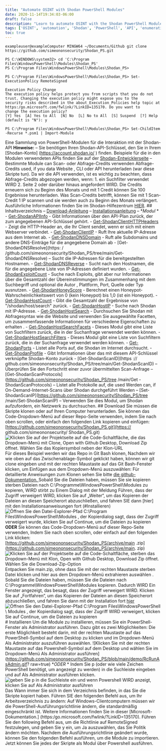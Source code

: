 ```yaml
---
title: "Automate OSINT with Shodan PowerShell Modules"
date: 2020-11-14T19:34:03-06:00
draft: false
description: "Learn to automate OSINT with the Shodan PowerShell Modules collection, which provides an interface to interact with the Shodan API for various functions such as hostname resolution, exploit searching, and more."
tags: ['OSINT', 'automation', 'Shodan', 'PowerShell', 'API', 'enumeration', 'exploits', 'network scanning', 'cybersecurity', 'information gathering', 'cyber defense', 'cyber threat intelligence', 'pentesting', 'penetration testing', 'network security', 'threat hunting', 'Shodan API', 'Shodan PowerShell', 'PowerShell Modules', 'cyber reconnaissance']
toc: true
---
```

```
exampleuser@exampleComputer MINGW64 ~/Documents/Github git clone https://github.com/simeononsecurity/Shodan_PS.git
```
```
PS C:\WINDOWS\system32> cd 'C:\Program Files\WindowsPowerShell\Modules\Shodan_PS'
PS C:\Program Files\WindowsPowerShell\Modules\Shodan_PS>
```
```
PS C:\Program Files\WindowsPowerShell\Modules\Shodan_PS> Set-ExecutionPolicy RemoteSigned

Execution Policy Change
The execution policy helps protect you from scripts that you do not trust. Changing the execution policy might expose you to the
security risks described in the about_Execution_Policies help topic at https:/go.microsoft.com/fwlink/?LinkID=135170. Do you want to
change the execution policy?
[Y] Yes  [A] Yes to All  [N] No  [L] No to All  [S] Suspend  [?] Help (default is "N"): y
```
```
PS C:\Program Files\WindowsPowerShell\Modules\Shodan_PS> Set-ChildItem -Recurse *.psm1 | Import-Module
```

Eine Sammlung von PowerShell-Modulen für die Interaktion mit der Shodan-API **Hinweise:** – Sie benötigen Ihren Shodan-API-Schlüssel, den Sie in Ihrem [Shodan-Konto] (https://account.shodan.io/ ) finden. Beispiele für die in den Modulen verwendeten APIs finden Sie auf der [Shodan-Entwicklerseite](https://developer.shodan.io/api) – Bestimmte Module can Scan- oder Abfrage-Credits verwenden Abfrage-Credits used, if you data Website , CLI oder API herunterladen (war diese Skripte tun). Da wir die API verwenden, ist es wichtig zu beachten, dass Abfrage-Credits abgezogen werden, wenn: 1. ein Suchfilter verwendet WIRD 2. Seite 2 oder darüber hinaus angefordert WIRD. Die Credits erneuern sich zu Beginn des Monats und mit 1 Credit können Sie 100 Ergebnisse herunterladen. Was Scan-Credits betrifft, können Sie mit 1 Scan-Credit 1 IP scannen und sie werden auch zu Beginn des Monats verlängert. Ausführliche Informationen finden Sie im Shodan-Hilfezentrum [HIER](https://help.shodan.io/the-basics/credit-types-explained). ## Inhaltsverzeichnis – [Download-Anleitung](https://github.com/simeononsecurity/Shodan_PS#download) – [Installationsanleitung](https://github.com/simeononsecurity/Shodan_PS#install) – **Modul* * - [Get-ShodanAPIInfo](https://github.com/simeononsecurity/Shodan_PS/tree/main/Get-ShodanAPIInfo) - Gibt Informationen über den API-Plan zurück, der zum angegebenen API-Schlüssel gehört. - [Get-ShodanClientHTTPHeaders](https://github.com/simeononsecurity/Shodan_PS/tree/main/Get-ShodanClientHTTPHeaders) - Zeigt die HTTP-Header an, die Ihr Client sendet, wenn er sich mit einem Webserver verbindet. - [Get-ShodanClientIP](https://github.com/simeononsecurity/Shodan_PS/tree/main/Get-ShodanClientIP) - Ruft Ihre aktuelle IP-Adresse aus dem Internet ab. - [Get-ShodanDNSDomain](https://github.com/simeononsecurity/Shodan_PS/tree/main/Get-ShodanDNSDomain) - Ruft alle Subdomains und andere DNS-Einträge für die angegebene Domain ab - [Get-ShodanDNSResolve](https: / /github.com/simeononsecurity/Shodan_PS/tree/main/Get-ShodanDNSResolve) – Sucht die IP-Adressen für die bereitgestellten Hostnamen. - [Get-ShodanDNSReverse](https://github.com/simeononsecurity/Shodan_PS/tree/main/Get-ShodanDNSReverse) - Sucht nach den Hostnamen, die für die angegebene Liste von IP-Adressen definiert wurden. - [Get-ShodanExploitCount](https://github.com/simeononsecurity/Shodan_PS/tree/main/Get-ShodanExploitCount) - Suche nach Exploits, gibt aber nur Informationen über die Gesamtzahl der Übereinstimmungen im Zusammenhang mit dem Suchbegriff und optional die Autor , Plattform, Port, Quelle oder Typ ausnutzen. - [Get-ShodanHoneyScore](https://github.com/simeononsecurity/Shodan_PS/tree/main/Get-ShodanHoneyScore) - Berechnet einen Honeypot-Wahrscheinlichkeitswert von 0 (kein Honeypot) bis 1,0 (ist ein Honeypot). - [Get-ShodanHostCount](https://github.com/simeononsecurity/Shodan_PS/tree/main/Get-ShodanHostCount) - Gibt die Gesamtzahl der Ergebnisse von &quot;/shodan/host/search&quot; zurück. - [Get-ShodanHostIP](https://github.com/simeononsecurity/Shodan_PS/tree/main/Get-ShodanHostIP) - Suche nach Shodan mit IP-Adresse. - [Get-ShodanHostSearch](https://github.com/simeononsecurity/Shodan_PS/tree/main/Get-ShodanHostSearch) - Durchsuchen Sie Shodan mit Abfragesyntax wie die Website und verwenden Sie ausgewählte Facetten, um zusammenfassende Informationen für verschiedene Eigenschaften zu erhalten . - [Get-ShodanHostSearchFacets](https://github.com/simeononsecurity/Shodan_PS/tree/main/Get-ShodanHostSearchFacets) - Dieses Modul gibt eine Liste von Suchfiltern zurück, die in der Suchanfrage verwendet werden können. - [Get-ShodanHostSearchFilters](https://github.com/simeononsecurity/Shodan_PS/tree/main/Get-ShodanHostSearchFilters) - Dieses Modul gibt eine Liste von Suchfiltern zurück, die in der Suchanfrage verwendet werden können. - [Get-ShodanPorts](https://github.com/simeononsecurity/Shodan_PS/tree/main/Get-ShodanPorts) - Listet alle Ports auf, die Shodan im Internet durchsucht. - [Get-ShodanProfile](https://github.com/simeononsecurity/Shodan_PS/tree/main/Get-ShodanProfile) - Gibt Informationen über das mit diesem API-Schlüssel verknüpfte Shodan-Konto zurück - [Get-ShodanScanID](https :// github.com/simeononsecurity/Shodan_PS/tree/main/Get-ShodanScanID) – Überprüfen Sie den Fortschritt einer zuvor übermittelten Scan-Anfrage – [Get-ShodanScanProtocols](https://github.com/simeononsecurity/Shodan_PS/tree /main/Get -ShodanScanProtocols) – Listet alle Protokolle auf, die used Werden can, if On-Demand-Internet-Scans über Shodan durchgeführt Werden – [Set-ShodanScanIP](https://github.com/simeononsecurity/Shodan_PS/tree /main/Set-ShodanScanIP) – Verwenden Sie dies Modul, um Shodan aufzufordern, ein Netzwerk zu durchsuchen.<a name="Download"></a> ## Download Sie müssen die Skripte klonen oder auf Ihren Computer herunterladen. Sie können das Code-Dropdown-Menü auf dieser Repo-Seite verwenden, indem Sie nach oben scrollen, oder einfach den folgenden Link kopieren und einfügen: [https://github.com/simeononsecurity/Shodan_PS.git](https:// github.com/simeononsecurity/ Shodan_PS.git) ![Klicken Sie auf der Projektseite auf die Code-Schaltfläche, die das Dropdown-Menü mit Clone, Open with Github Desktop, Download Zip öffnet. Wählen Sie das Kopiersymbol neben der Klon-URL](https://github.com/simeononsecurity/Shodan_PS/blob/main/demo/download.gif?raw=true) Für dieses Beispiel werden wir das Repo in Git Bash klonen, Nachdem wir wie oben auf das Zwischenablage-Symbol geklickt haben, können wir git clone eingeben und mit der rechten Maustaste auf das Git Bash-Fenster klicken, um Einfügen aus dem Dropdown-Menü auszuwählen: Für detaillierte Anweisungen zum Klonen sehen Sie bitte [die github- Dokumentation. ](https://docs.github.com/en/free-pro-team@latest/github/creating-cloning-and-archiving-repositories/cloning-a-repository) Sobald Sie die Dateien haben, müssen Sie sie kopieren sterben Dateien nach C:\Programme\WindowsPowerShell\Modules zu kopieren, WIRD stirbt zu Einem Dialog mit der Meldung Führen, dass der Zugriff verweigert WIRD, klicken Sie auf „Weiter“, um das Kopieren der Dateien an diesen Speicherort abzuschließen, und fahren SIE dann [hier] mit den Installationsanweisungen fort (#Installieren) ![ Öffnen Sie den Datei-Explorer-Pfad C:\Program Files\WindowsPowerShell\Modules , der Kopierdialog sagt, dass der Zugriff verweigert wurde, klicken Sie auf Continue, um die Dateien zu kopieren](https://github.com/simeononsecurity/Shodan_PS/blob/main/demo/copyasadmin.png?raw=true) **ODER** Sie können das Code-Dropdown-Menü auf dieser Repo-Seite verwenden, Indem Sie nach oben scrollen, oder einfach auf den folgenden Link klicken: [https://github.com/simeononsecurity/Shodan_PS/archive/main .zip](https://github.com/simeononsecurity/Shodan_PS/archive/main. zip) ![Klicken Sie auf der Projektseite auf die Code-Schaltfläche, sterben das Dropdown-Menü mit Klon, Open with Github Desktop, Download Zip öffnet. Wählen Sie die Download-Zip-Option](https://github.com/simeononsecurity/Shodan_PS/blob/main/demo/downloadzip.gif?raw=true) Entpacken Sie main.zip, ohne dass Sie mit der rechten Maustaste sterben Datei klicken und hier aus dem Dropdown-Menü extrahieren auswählen . Sobald Sie die Dateien haben, müssen Sie die Dateien nach C:\Programme\WindowsPowerShell\Modules kopieren. Dadurch WIRD Ein Fenster angezeigt, das besagt, dass der Zugriff verweigert WIRD. Klicken Sie auf „Fortfahren“, um das Kopieren der Dateien an diesen Speicherort abzuschließen, und fahren Sie dann mit der Installation fort [hier](#Install) ![Öffnen Sie den Datei-Explorer-Pfad C:\Program Files\WindowsPowerShell \ Modules , der Kopierdialog sagt, dass der Zugriff WIRD verweigert, klicken Sie auf Continue, um die Dateien zu kopieren](https://github.com/simeononsecurity/Shodan_PS/blob/main/demo/copyasadmin.png?raw=true ) # Installieren<a name="Install"></a> Um die Module zu installieren, müssen Sie ein PowerShell-Fenster als Administrator ausführen. Dazu gibt es zwei Möglichkeiten: Die erste Möglichkeit besteht darin, mit der rechten Maustaste auf das PowerShell-Symbol auf dem Desktop zu klicken und im Dropdown-Menü Als Administrator auszuführen auswählen. ![Klicken Sie mit der rechten Maustaste auf das Powershell-Symbol auf dem Desktop und wählen Sie im Dropdown-Menü Als Administrator ausführen](https://github.com/simeononsecurity/Shodan_PS/blob/main/demo/RcRunAsAdmin.gif? raw=true) **ODER* * Indem Sie p (oder wie viele Zeichen PowerShell benötigt, um angezeigt zu werden) in die Suchleiste eingeben und auf Als Administrator ausführen klicken. ![geben Sie p in die Suchleiste ein und wenn Powershell WIRD anzeigt, klicken Sie auf Als Administrator ausführen](https://github.com/simeononsecurity/Shodan_PS/blob/main/demo/SearchBarRunAsAdmin.gif?raw=true) Das Wann immer Sie sich in dem Verzeichnis befinden, in das Sie die Skripte kopiert haben. Führen SIE den folgenden Befehl aus, um Ihr Arbeitsverzeichnis zu ändern: Auf Windows-Clientcomputern müssen wir die PowerShell-Ausführungsrichtlinie ändern, die standardmäßig eingeschränkt ist. Weitere Informationen finden Sie in dieser [Microsoft-Dokumentation.] (https:/go.microsoft.com/fwlink/?LinkID=135170). Führen Sie den following Befehl aus, um die Richtlinie auf RemoteSigned festzulegen, und geben Sie y ein, um Ja auszuwählen, das Sie Politik ändern möchten. Nachdem die Ausführungsrichtlinie geändert wurde, können Sie den folgenden Befehl ausführen, um die Module zu importieren. Jetzt können Sie jedes der Skripte als Modul über Powershell ausführen.